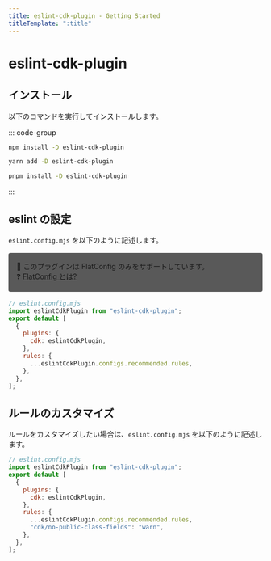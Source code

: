 ```yaml
---
title: eslint-cdk-plugin - Getting Started
titleTemplate: ":title"
---
```


# eslint-cdk-plugin

## インストール

以下のコマンドを実行してインストールします。

::: code-group

```sh [npm]
npm install -D eslint-cdk-plugin
```

```sh [yarn]
yarn add -D eslint-cdk-plugin
```

```sh [pnpm]
pnpm install -D eslint-cdk-plugin
```

:::

## eslint の設定

`eslint.config.mjs` を以下のように記述します。

<div style="margin-top:16px; margin-bottom:16px; background-color: #595959; padding: 16px;border-radius: 4px;">
  🚨 このプラグインは FlatConfig のみをサポートしています。
  <br />
  ❓  <a href="https://eslint.org/docs/latest/use/configure/configuration-files#configuration-file-formats">
    FlatConfig とは?
  </a>
</div>

```js
// eslint.config.mjs
import eslintCdkPlugin from "eslint-cdk-plugin";
export default [
  {
    plugins: {
      cdk: eslintCdkPlugin,
    },
    rules: {
      ...eslintCdkPlugin.configs.recommended.rules,
    },
  },
];
```

## ルールのカスタマイズ

ルールをカスタマイズしたい場合は、`eslint.config.mjs` を以下のように記述します。

```js
// eslint.config.mjs
import eslintCdkPlugin from "eslint-cdk-plugin";
export default [
  {
    plugins: {
      cdk: eslintCdkPlugin,
    },
    rules: {
      ...eslintCdkPlugin.configs.recommended.rules,
      "cdk/no-public-class-fields": "warn",
    },
  },
];
```
